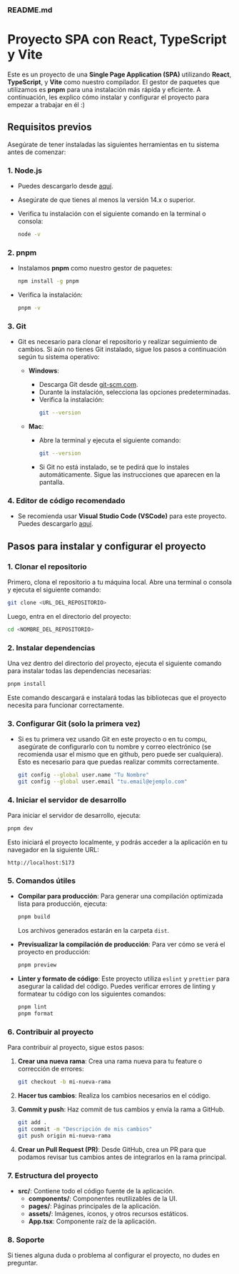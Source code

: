 ### **README.md**

# Proyecto SPA con React, TypeScript y Vite

Este es un proyecto de una **Single Page Application (SPA)** utilizando **React**, **TypeScript**, y **Vite** como nuestro compilador. El gestor de paquetes que utilizamos es **pnpm** para una instalación más rápida y eficiente. A continuación, les explico cómo instalar y configurar el proyecto para empezar a trabajar en él :)

## Requisitos previos

Asegúrate de tener instaladas las siguientes herramientas en tu sistema antes de comenzar:

### 1. **Node.js**

- Puedes descargarlo desde [aquí](https://nodejs.org/).
- Asegúrate de que tienes al menos la versión 14.x o superior.
- Verifica tu instalación con el siguiente comando en la terminal o consola:

  ```bash
  node -v
  ```

### 2. **pnpm**

- Instalamos **pnpm** como nuestro gestor de paquetes:

  ```bash
  npm install -g pnpm
  ```

- Verifica la instalación:

  ```bash
  pnpm -v
  ```

### 3. **Git**

- Git es necesario para clonar el repositorio y realizar seguimiento de cambios. Si aún no tienes Git instalado, sigue los pasos a continuación según tu sistema operativo:

  - **Windows**:

    - Descarga Git desde [git-scm.com](https://git-scm.com/).
    - Durante la instalación, selecciona las opciones predeterminadas.
    - Verifica la instalación:
      ```bash
      git --version
      ```

  - **Mac**:
    - Abre la terminal y ejecuta el siguiente comando:
      ```bash
      git --version
      ```
    - Si Git no está instalado, se te pedirá que lo instales automáticamente. Sigue las instrucciones que aparecen en la pantalla.

### 4. **Editor de código recomendado**

- Se recomienda usar **Visual Studio Code (VSCode)** para este proyecto. Puedes descargarlo [aquí](https://code.visualstudio.com/).

## Pasos para instalar y configurar el proyecto

### 1. Clonar el repositorio

Primero, clona el repositorio a tu máquina local. Abre una terminal o consola y ejecuta el siguiente comando:

```bash
git clone <URL_DEL_REPOSITORIO>
```

Luego, entra en el directorio del proyecto:

```bash
cd <NOMBRE_DEL_REPOSITORIO>
```

### 2. Instalar dependencias

Una vez dentro del directorio del proyecto, ejecuta el siguiente comando para instalar todas las dependencias necesarias:

```bash
pnpm install
```

Este comando descargará e instalará todas las bibliotecas que el proyecto necesita para funcionar correctamente.

### 3. Configurar Git (solo la primera vez)

- Si es tu primera vez usando Git en este proyecto o en tu compu, asegúrate de configurarlo con tu nombre y correo electrónico (se recomienda usar el mismo que en github, pero puede ser cualquiera). Esto es necesario para que puedas realizar commits correctamente.

  ```bash
  git config --global user.name "Tu Nombre"
  git config --global user.email "tu.email@ejemplo.com"
  ```

### 4. Iniciar el servidor de desarrollo

Para iniciar el servidor de desarrollo, ejecuta:

```bash
pnpm dev
```

Esto iniciará el proyecto localmente, y podrás acceder a la aplicación en tu navegador en la siguiente URL:

```
http://localhost:5173
```

### 5. Comandos útiles

- **Compilar para producción**: Para generar una compilación optimizada lista para producción, ejecuta:

  ```bash
  pnpm build
  ```

  Los archivos generados estarán en la carpeta `dist`.

- **Previsualizar la compilación de producción**: Para ver cómo se verá el proyecto en producción:

  ```bash
  pnpm preview
  ```

- **Linter y formato de código**: Este proyecto utiliza `eslint` y `prettier` para asegurar la calidad del código. Puedes verificar errores de linting y formatear tu código con los siguientes comandos:
  ```bash
  pnpm lint
  pnpm format
  ```

### 6. Contribuir al proyecto

Para contribuir al proyecto, sigue estos pasos:

1. **Crear una nueva rama**: Crea una rama nueva para tu feature o corrección de errores:

   ```bash
   git checkout -b mi-nueva-rama
   ```

2. **Hacer tus cambios**: Realiza los cambios necesarios en el código.

3. **Commit y push**: Haz commit de tus cambios y envía la rama a GitHub.

   ```bash
   git add .
   git commit -m "Descripción de mis cambios"
   git push origin mi-nueva-rama
   ```

4. **Crear un Pull Request (PR)**: Desde GitHub, crea un PR para que podamos revisar tus cambios antes de integrarlos en la rama principal.

### 7. Estructura del proyecto

- **src/**: Contiene todo el código fuente de la aplicación.
  - **components/**: Componentes reutilizables de la UI.
  - **pages/**: Páginas principales de la aplicación.
  - **assets/**: Imágenes, íconos, y otros recursos estáticos.
  - **App.tsx**: Componente raíz de la aplicación.

### 8. Soporte

Si tienes alguna duda o problema al configurar el proyecto, no dudes en preguntar.
